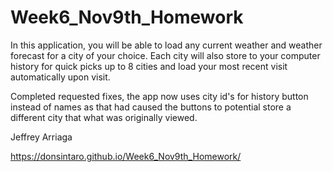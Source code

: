 # Week6_Nov9th_Homework


In this application, you will be able to load any current weather and weather forecast for a city of your choice.  Each city will also store to your computer history for quick picks up to 8 cities and load your most recent visit automatically upon visit.  

Completed requested fixes, the app now uses city id's for history button instead of names as that had caused the buttons to potential store a different city that what was originally viewed.

Jeffrey Arriaga


https://donsintaro.github.io/Week6_Nov9th_Homework/
